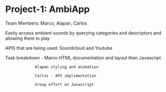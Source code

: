 # Project-1: AmbiApp


Team Members: Marco, Alapan, Carlos


Easily access ambient sounds by querying categories and descriptors and allowing them to play 

APIS that are being used: Soundcloud and Youtube


Task breakdown - Marco HTML documentation and layout then Javascript

                 Alapan styling and animation
                 
                 Carlos - API implimentation
                 
                 Group effort on Javascript



   






